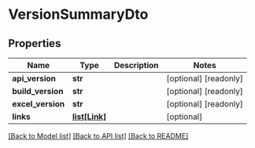 # VersionSummaryDto

## Properties
Name | Type | Description | Notes
------------ | ------------- | ------------- | -------------
**api_version** | **str** |  | [optional] [readonly] 
**build_version** | **str** |  | [optional] [readonly] 
**excel_version** | **str** |  | [optional] [readonly] 
**links** | [**list[Link]**](Link.md) |  | [optional] 

[[Back to Model list]](../README.md#documentation-for-models) [[Back to API list]](../README.md#documentation-for-api-endpoints) [[Back to README]](../README.md)


